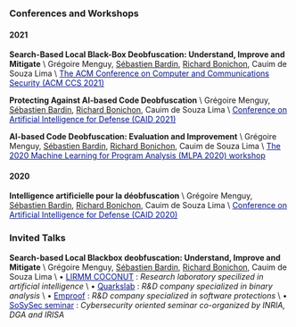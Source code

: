 ### Conferences and Workshops

#### 2021

**Search-Based Local Black-Box Deobfuscation: Understand, Improve and Mitigate** \\
Grégoire Menguy, [Sébastien Bardin](http://sebastien.bardin.free.fr/), [Richard Bonichon](https://rbonichon.github.io/), Cauim de Souza Lima \\
<a href="https://www.sigsac.org/ccs/CCS2021/" style="color:#081585;">The ACM Conference on Computer and Communications Security (ACM CCS 2021)</a>

**Protecting Against AI-based Code Deobfuscation** \\
Grégoire Menguy, [Sébastien Bardin](http://sebastien.bardin.free.fr/), [Richard Bonichon](https://rbonichon.github.io/), Cauim de Souza Lima \\
<a href="https://www.european-cyber-week.eu/conference-caid" style="color:#081585;">Conference on Artificial Intelligence for Defense (CAID 2021)</a>

**AI-based Code Deobfuscation: Evaluation and Improvement** \\
Grégoire Menguy, [Sébastien Bardin](http://sebastien.bardin.free.fr/), [Richard Bonichon](https://rbonichon.github.io/), Cauim de Souza Lima \\
<a href="https://sites.google.com/view/mlpa2020/" style="color:#081585;">The 2020 Machine Learning for Program Analysis (MLPA 2020) workshop</a>

#### 2020

**Intelligence artificielle pour la déobfuscation** \\
Grégoire Menguy, [Sébastien Bardin](http://sebastien.bardin.free.fr/), [Richard Bonichon](https://rbonichon.github.io/), Cauim de Souza Lima \\
<a href="https://www.cesar-conference.org/?page_id=2379" style="color:#081585;">Conference on Artificial Intelligence for Defense (CAID 2020)</a>

### Invited Talks

**Search-based Local Blackbox deobfuscation: Understand, Improve and Mitigate** \\
Grégoire Menguy, [Sébastien Bardin](http://sebastien.bardin.free.fr/), [Richard Bonichon](https://rbonichon.github.io/), Cauim de Souza Lima \\
&bull; <a href="https://www.lirmm.fr/coconut/index.php" style="color:#081585;">LIRMM COCONUT</a> : *Research laboratory specilized in artificial intelligence* \\
&bull; <a href="https://quarkslab.com/" style="color:#081585;">Quarkslab</a> : *R&D company specialized in binary analysis* \\
&bull; <a href="https://www.emproof.de/" style="color:#081585;">Emproof</a> : *R&D company specialized in software protections* \\
&bull; <a href="https://seminaires-dga.inria.fr/en/sosysec-en-bref/" style="color:#081585;">SoSySec seminar</a> : *Cybersecurity oriented seminar co-organized by INRIA, DGA and IRISA*



